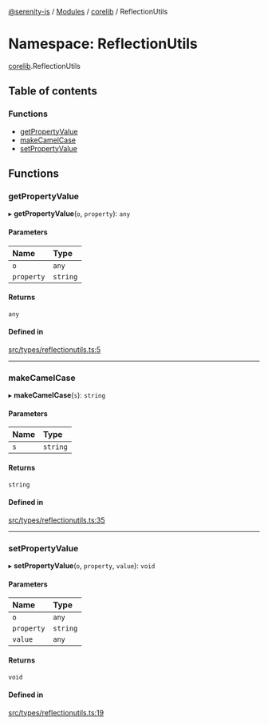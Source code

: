 [@serenity-is](../README.md) / [Modules](../modules.md) / [corelib](corelib.md) / ReflectionUtils

# Namespace: ReflectionUtils

[corelib](corelib.md).ReflectionUtils

## Table of contents

### Functions

- [getPropertyValue](corelib.ReflectionUtils.md#getpropertyvalue)
- [makeCamelCase](corelib.ReflectionUtils.md#makecamelcase)
- [setPropertyValue](corelib.ReflectionUtils.md#setpropertyvalue)

## Functions

### getPropertyValue

▸ **getPropertyValue**(`o`, `property`): `any`

#### Parameters

| Name | Type |
| :------ | :------ |
| `o` | `any` |
| `property` | `string` |

#### Returns

`any`

#### Defined in

[src/types/reflectionutils.ts:5](https://github.com/serenity-is/serenity/blob/master/packages/corelib/src/types/reflectionutils.ts#L5)

___

### makeCamelCase

▸ **makeCamelCase**(`s`): `string`

#### Parameters

| Name | Type |
| :------ | :------ |
| `s` | `string` |

#### Returns

`string`

#### Defined in

[src/types/reflectionutils.ts:35](https://github.com/serenity-is/serenity/blob/master/packages/corelib/src/types/reflectionutils.ts#L35)

___

### setPropertyValue

▸ **setPropertyValue**(`o`, `property`, `value`): `void`

#### Parameters

| Name | Type |
| :------ | :------ |
| `o` | `any` |
| `property` | `string` |
| `value` | `any` |

#### Returns

`void`

#### Defined in

[src/types/reflectionutils.ts:19](https://github.com/serenity-is/serenity/blob/master/packages/corelib/src/types/reflectionutils.ts#L19)
